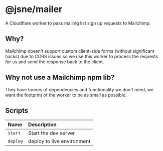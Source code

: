 # @jsne/mailer

A Cloudflare worker to pass mailing list sign up requests to Mailchimp.

## Why?

Mailchimp doesn't support custom client-side forms (without significant hacks) due to CORS
issues so we use this worker to process the requests for us and send the response back to
the client.

## Why not use a Mailchimp npm lib?

They have tonnes of dependencies and functionality we don't need, we want the footprint
of the worker to be as small as possible.

## Scripts

| Name     | Description                |
| :------- | :------------------------- |
| `start`  | Start the dev server       |
| `deploy` | deploy to live environment |
